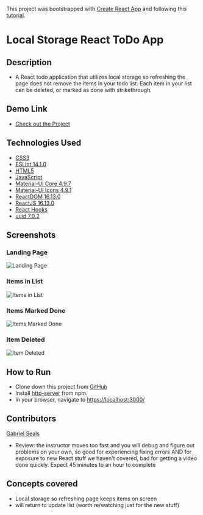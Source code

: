 This project was bootstrapped with [Create React App](https://github.com/facebook/create-react-app) and following this [tutorial](https://youtu.be/nUl5QLkVdvU).

# Local Storage React ToDo App

## Description

* A React todo application that utilizes local storage so refreshing the page does not remove the items in your todo list. Each item in your list can be deleted, or marked as done with strikethrough.

## Demo Link

* [Check out the Project](https://gseals.github.io/Local-Storage-React-ToDo-App)

## Technologies Used

* [CSS3](https://www.w3.org/Style/CSS/Overview.en.html)
* [ESLint 14.1.0](https://eslint.org/)
* [HTML5](https://html.spec.whatwg.org/multipage/)
* [JavaScript](https://www.javascript.com/)
* [Material-UI Core 4.9.7](https://material-ui.com/)
* [Material-UI Icons 4.9.1](https://www.npmjs.com/package/@material-ui/icons)
* [ReactDOM 16.13.0](https://www.npmjs.com/package/react-dom)
* [ReactJS 16.13.0](https://reactjs.org/docs/create-a-new-react-app.html)
* [React Hooks](https://reactjs.org/docs/hooks-intro.html)
* [uuid 7.0.2](https://www.npmjs.com/package/uuid)

## Screenshots

### Landing Page
![Landing Page](https://raw.githubusercontent.com/gseals/Local-Storage-React-ToDo-App/master/screenshots/Landing%20Page.png)

### Items in List
![Items in List](https://raw.githubusercontent.com/gseals/Local-Storage-React-ToDo-App/master/screenshots/Items%20in%20List.png)

### Items Marked Done
![Items Marked Done](https://raw.githubusercontent.com/gseals/Local-Storage-React-ToDo-App/master/screenshots/Items%20Marked%20Done.png)

### Item Deleted
![Item Deleted](https://raw.githubusercontent.com/gseals/Local-Storage-React-ToDo-App/master/screenshots/Item%20Deleted.png)

## How to Run

* Clone down this project from [GitHub](https://github.com/gseals/Local-Storage-React-ToDo-App)
* Install [http-server](https://www.npmjs.com/package/http-server) from npm.
* In your browser, navigate to [https://localhost:3000/](https://localhost:3000/)

## Contributors

[Gabriel Seals](https://github.com/gseals)

* Review: the instructor moves too fast and you will debug and figure out problems on your own, so good for experiencing fixing errors AND for exposure to new React stuff we haven't covered, bad for getting a video done quickly. Expect 45 minutes to an hour to complete

## Concepts covered

* Local storage so refreshing page keeps items on screen
* will return to update list (worth re/watching just for the new stuff)